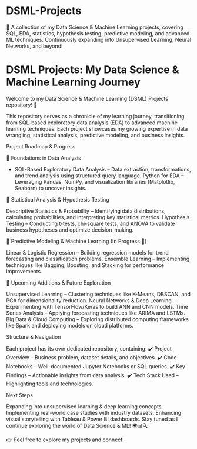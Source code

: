 # DSML-Projects
📌 A collection of my Data Science &amp; Machine Learning projects, covering SQL, EDA, statistics, hypothesis testing, predictive modeling, and advanced ML techniques. Continuously expanding into Unsupervised Learning, Neural Networks, and beyond!

# **DSML Projects: My Data Science & Machine Learning Journey**  

Welcome to my Data Science & Machine Learning (DSML) Projects repository! 🚀

This repository serves as a chronicle of my learning journey, transitioning from SQL-based exploratory data analysis (EDA) to advanced machine learning techniques. Each project showcases my growing expertise in data wrangling, statistical analysis, predictive modeling, and business insights.

Project Roadmap & Progress

🔹 Foundations in Data Analysis

- SQL-Based Exploratory Data Analysis – Data extraction, transformations, and trend analysis using structured query language.
Python for EDA – Leveraging Pandas, NumPy, and visualization libraries (Matplotlib, Seaborn) to uncover insights.

🔹 Statistical Analysis & Hypothesis Testing

Descriptive Statistics & Probability – Identifying data distributions, calculating probabilities, and interpreting key statistical metrics.
Hypothesis Testing – Conducting t-tests, chi-square tests, and ANOVA to validate business hypotheses and optimize decision-making.

🔹 Predictive Modeling & Machine Learning (In Progress 🚧)

Linear & Logistic Regression – Building regression models for trend forecasting and classification problems.
Ensemble Learning – Implementing techniques like Bagging, Boosting, and Stacking for performance improvements.

🔹 Upcoming Additions & Future Exploration

Unsupervised Learning – Clustering techniques like K-Means, DBSCAN, and PCA for dimensionality reduction.
Neural Networks & Deep Learning – Experimenting with TensorFlow/Keras to build ANN and CNN models.
Time Series Analysis – Applying forecasting techniques like ARIMA and LSTMs.
Big Data & Cloud Computing – Exploring distributed computing frameworks like Spark and deploying models on cloud platforms.

Structure & Navigation

Each project has its own dedicated repository, containing:
✔️ Project Overview – Business problem, dataset details, and objectives.
✔️ Code Notebooks – Well-documented Jupyter Notebooks or SQL queries.
✔️ Key Findings – Actionable insights from data analysis.
✔️ Tech Stack Used – Highlighting tools and technologies.

Next Steps

Expanding into unsupervised learning & deep learning concepts.
Implementing real-world case studies with industry datasets.
Enhancing visual storytelling with Tableau & Power BI dashboards.
Stay tuned as I continue exploring the world of Data Science & ML! 🌍📊🔍

👉 Feel free to explore my projects and connect!
